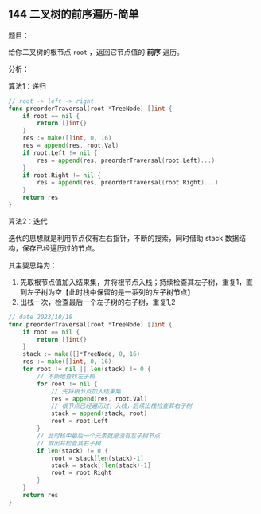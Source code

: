 ## 144 二叉树的前序遍历-简单

题目：

给你二叉树的根节点 `root` ，返回它节点值的 **前序** 遍历。



分析：

算法1：递归

```go
// root -> left -> right
func preorderTraversal(root *TreeNode) []int {
    if root == nil {
        return []int{}
    }
    res := make([]int, 0, 16)
    res = append(res, root.Val)
    if root.Left != nil {
        res = append(res, preorderTraversal(root.Left)...)
    }
    if root.Right != nil {
        res = append(res, preorderTraversal(root.Right)...)
    }
    return res
}
```



算法2：迭代

迭代的思想就是利用节点仅有左右指针，不断的搜索，同时借助 stack 数据结构，保存已经遍历过的节点。

其主要思路为：

1. 先取根节点值加入结果集，并将根节点入栈；持续检查其左子树，重复1，直到左子树为空【此时栈中保留的是一系列的左子树节点】
2. 出栈一次，检查最后一个左子树的右子树，重复1,2

```go
// date 2023/10/18
func preorderTraversal(root *TreeNode) []int {
    if root == nil {
        return []int{}
    }
    stack := make([]*TreeNode, 0, 16)
    res := make([]int, 0, 16)
    for root != nil || len(stack) != 0 {
        // 不断地查找左子树
        for root != nil {
            // 先将根节点加入结果集
            res = append(res, root.Val)
            // 根节点已经遍历过，入栈，后续出栈检查其右子树
            stack = append(stack, root)
            root = root.Left
        }
        // 此时栈中最后一个元素就是没有左子树节点
        // 取出并检查其右子树
        if len(stack) != 0 {
            root = stack[len(stack)-1]
            stack = stack[:len(stack)-1]
            root = root.Right
        }
    }
    return res
}
```

